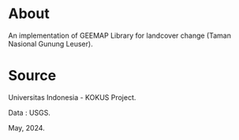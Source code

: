# About
An implementation of GEEMAP Library for landcover change (Taman Nasional Gunung Leuser).

# Source
Universitas Indonesia - KOKUS Project.

Data : USGS.

May, 2024.
